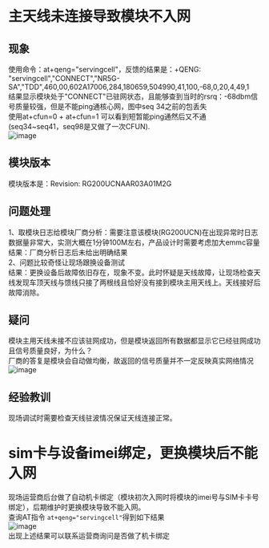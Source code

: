# 主天线未连接导致模块不入网
## 现象
使用命令：at+qeng="servingcell"，反馈的结果是：+QENG: "servingcell","CONNECT","NR5G-SA","TDD",460,00,602A17006,284,180659,504990,41,100,-68,0,20,4,49,1  
结果显示模块处于"CONNECT"已驻网状态，且能够查到当时的rsrq：-68dbm信号质量较强，但是不能ping通核心网，图中seq 34之前的包丢失  
使用at+cfun=0 + at+cfun=1 可以看到短暂能ping通然后又不通(seq34~seq41，seq98是又做了一次CFUN).  
![image](https://github.com/grow-man/MyLearningRecorder/assets/52662997/94c8d00a-cf2d-4910-8e82-87a298e546d3)

## 模块版本
模块版本是：Revision: RG200UCNAAR03A01M2G  

## 问题处理
1、取模块日志给模块厂商分析：需要注意该模块(RG200UCN)在出现异常时日志数据量非常大，实测大概在1分钟100M左右，产品设计时需要考虑加大emmc容量  
  结果：厂商分析日志后未给出明确结果  
2、问题比较奇怪让现场跟换设备测试  
  结果：更换设备后故障依旧存在，现象不变。此时怀疑是天线故障，让现场检查天线发现车顶天线与馈线只接了两根线且恰好没有接到模块主用天线上。天线接好后故障消除。  

## 疑问
模块主用天线未接不应该驻网成功，但是模块返回所有数据都显示它已经驻网成功且信号质量良好，为什么？  
厂商的答复是模块会自动做均衡，故返回的信号质量并不一定反映真实网络情况  
![image](https://github.com/grow-man/MyLearningRecorder/assets/52662997/3b88855f-5a59-49b1-8162-0c39be3d1190)  

## 经验教训
现场调试时需要检查天线驻波情况保证天线连接正常。  

# sim卡与设备imei绑定，更换模块后不能入网  
现场运营商后台做了自动机卡绑定（模块初次入网时将模块的imei号与SIM卡卡号绑定），后期维护时更换模块导致不能入网。  
查询AT指令 `at+qeng="servingcell"`得到如下结果  
![image](https://github.com/grow-man/MyLearningRecorder/assets/52662997/5c4c7a8c-698b-49c6-8600-87ef6e86d265)  
出现上述结果可以联系运营商询问是否做了机卡绑定

